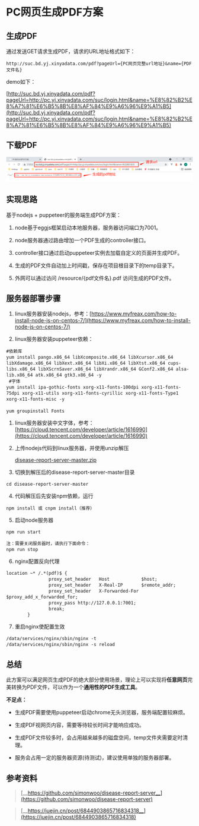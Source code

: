 # PC网页生成PDF方案
## 生成PDF

通过发送GET请求生成PDF，请求的URL地址格式如下：

```text
http://suc.bd.yj.xinyadata.com/pdf?pageUrl={PC网页完整url地址}&name={PDF文件名}
```

demo如下：

[http://suc.bd.yj.xinyadata.com/pdf?pageUrl=http://pc.yj.xinyadata.com/suc/login.html&name=%E8%82%B2%E8%A7%81%E6%B5%8B%E8%AF%84%E9%A6%96%E9%A1%B5](http://suc.bd.yj.xinyadata.com/pdf?pageUrl=http://pc.yj.xinyadata.com/suc/login.html&name=%E8%82%B2%E8%A7%81%E6%B5%8B%E8%AF%84%E9%A6%96%E9%A1%B5)

 

## 下载PDF

![](/images/auto/PC%E7%BD%91%E9%A1%B5%E7%94%9F%E6%88%90PDF%E6%96%B9%E6%A1%88/image1.png)

 

## 实现思路

基于nodejs + puppeteer的服务端生成PDF方案：

1. node基于eggjs框架启动本地服务器，服务器访问端口为7001。

2. node服务器通过路由增加一个PDF生成的controller接口。

3. controller接口通过启动puppeteer实例去加载自定义的页面并生成PDF。

4. 生成的PDF文件自动加上时间戳，保存在项目根目录下的temp目录下。

5. 外网可以通过访问  /resource/{pdf文件名}.pdf  访问生成的PDF文件。



## 服务器部署步骤

1. linux服务器安装nodejs，参考：[https://www.myfreax.com/how-to-install-node-js-on-centos-7/](https://www.myfreax.com/how-to-install-node-js-on-centos-7/)

2. linux服务器安装puppeteer依赖：

```text
#依赖库
yum install pango.x86_64 libXcomposite.x86_64 libXcursor.x86_64 libXdamage.x86_64 libXext.x86_64 libXi.x86_64 libXtst.x86_64 cups-libs.x86_64 libXScrnSaver.x86_64 libXrandr.x86_64 GConf2.x86_64 alsa-lib.x86_64 atk.x86_64 gtk3.x86_64 -y
 #字体
yum install ipa-gothic-fonts xorg-x11-fonts-100dpi xorg-x11-fonts-75dpi xorg-x11-utils xorg-x11-fonts-cyrillic xorg-x11-fonts-Type1 xorg-x11-fonts-misc -y

yum groupinstall Fonts

```

1. linux服务器安装中文字体，参考：[https://cloud.tencent.com/developer/article/1616990](https://cloud.tencent.com/developer/article/1616990)

2. 上传nodejs代码到linux服务器，并使用unzip解压

   [disease-report-server-master.zip](/frontend-md/disease-report-server-master.zip)

3. 切换到解压后的disease-report-server-master目录


```text
cd disease-report-server-master
```

4. 代码解压后先安装npm依赖，运行

```text
npm install 或 cnpm install（推荐）
```

5. 启动node服务器

```text
npm run start
```

```text
注：需要关闭服务器时，请执行下面命令：
npm run stop
```

6. nginx配置反向代理

```text
location ~* /.*(pdf)$ {
                proxy_set_header   Host            $host;
                proxy_set_header   X-Real-IP       $remote_addr;
                proxy_set_header   X-Forwarded-For $proxy_add_x_forwarded_for;
                proxy_pass http://127.0.0.1:7001;
                break;
        }
```

7. 重启nginx使配置生效

```text
/data/services/nginx/sbin/nginx -t
/data/services/nginx/sbin/nginx -s reload
```

 

 

## 总结

此方案可以满足网页生成PDF的绝大部分使用场景，理论上可以实现将**任意网页**完美转换为PDF文件，可以作为一个**通用性的PDF生成工具**。

**不足点：**

- 生成PDF需要使用puppeteer启动chrome无头浏览器，服务端配置较麻烦。

- 生成PDF视网页内容，需要等待较长时间才能响应成功。

- 生成PDF文件较多时，会占用越来越多的磁盘空间，temp文件夹需要定时清理。

- 服务会占用一定的服务器资源(待测试)，建议使用单独的服务器部署。



## 参考资料

> [__https://github.com/simonwoo/disease-report-server__](https://github.com/simonwoo/disease-report-server)

> [__https://juejin.cn/post/6844903865716834318__](https://juejin.cn/post/6844903865716834318)

